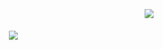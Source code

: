 <img align="right" src="https://visitor-badge.laobi.icu/badge?page_id=Crxckovich.Crxckovich" />

<h1 align="center">
    <img src="https://readme-typing-svg.demolab.com?font=Unbounded&weight=800&size=40&duration=3500&pause=1000&center=true&vCenter=true&width=700&height=100&lines=console.log('%D0%90%D0%A0%D0%A2%D0%81%D0%9C+%D0%9A%D0%A0%D0%90%D0%9A%D0%9E%D0%92');Frontend-Developer;(%E3%81%A5%EF%BF%A3+3%EF%BF%A3)%E3%81%A5)]"/>
</h1>
